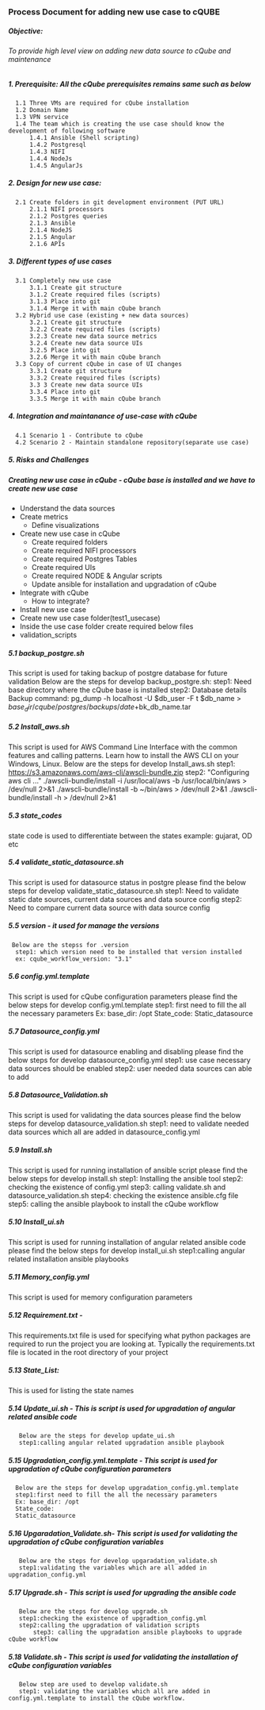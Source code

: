 ### Process Document for adding new use case to cQUBE

##### **Objective:** 
###### To provide high level view on adding new data source to cQube and maintenance
##### 1. **Prerequisite:** All the cQube prerequisites remains same such as below
      1.1 Three VMs are required for cQube installation
      1.2 Domain Name
      1.3 VPN service
      1.4 The team which is creating the use case should know the development of following software
          1.4.1 Ansible (Shell scripting)
          1.4.2 Postgresql
          1.4.3 NIFI
          1.4.4 NodeJs
          1.4.5 AngularJs
##### 2. **Design for new use case:**
      2.1 Create folders in git development environment (PUT URL)
          2.1.1 NIFI processors
          2.1.2 Postgres queries
          2.1.3 Ansible
          2.1.4 NodeJS
          2.1.5 Angular
          2.1.6 APIs
##### 3. **Different types of use cases**
      3.1 Completely new use case
          3.1.1 Create git structure
          3.1.2 Create required files (scripts)
          3.1.3 Place into git
          3.1.4 Merge it with main cQube branch
      3.2 Hybrid use case (existing + new data sources)
          3.2.1 Create git structure
          3.2.2 Create required files (scripts)
          3.2.3 Create new data source metrics
          3.2.4 Create new data source UIs
          3.2.5 Place into git
          3.2.6 Merge it with main cQube branch
      3.3 Copy of current cQube in case of UI changes
          3.3.1 Create git structure
          3.3.2 Create required files (scripts)
          3.3 3 Create new data source UIs
          3.3.4 Place into git
          3.3.5 Merge it with main cQube branch
##### 4. **Integration and maintanance of use-case with cQube**
      4.1 Scenario 1 - Contribute to cQube
      4.2 Scenario 2 - Maintain standalone repository(separate use case)

##### 5. **Risks and Challenges**

##### **Creating new use case in cQube - cQube base is installed and we have to create new use case**

- Understand the data sources
- Create metrics 
  -  Define visualizations
- Create new use case in cQube
  -  Create required folders
  -  Create required NIFI processors 
  -  Create required Postgres Tables
  -  Create required UIs
  -  Create required NODE & Angular scripts
  -  Update ansible for installation and upgradation of cQube
- Integrate with cQube
  -  How to integrate?
- Install new use case
- Create new  use case folder(test1_usecase) 
- Inside the use case folder create required below files
- validation_scripts

##### 5.1 backup_postgre.sh 
This script is used for taking backup of postgre     database for future validation
      Below are the steps for develop backup_postgre.sh:
        step1: Need base directory where the cQube base is installed
        step2: Database details
      Backup command: 
        pg_dump -h localhost -U $db_user -F t $db_name >    $base_dir/cqube/postgres/backups/date +%Y%m%d%H%M$bk_db_name.tar
##### 5.2 Install_aws.sh
This script is used for AWS Command Line Interface with   the common features and calling patterns. Learn how to install the AWS CLI on your Windows, Linux. 
      Below are the steps for develop Install_aws.sh
	  step1: https://s3.amazonaws.com/aws-cli/awscli-bundle.zip 
	  step2: "Configuring aws cli ..."
       ./awscli-bundle/install -i /usr/local/aws -b /usr/local/bin/aws  > /dev/null 2>&1
      ./awscli-bundle/install -b ~/bin/aws  > /dev/null 2>&1
      ./awscli-bundle/install -h  > /dev/null 2>&1
##### 5.3 state_codes
state code is used to differentiate between the states
      example: gujarat, OD etc
##### 5.4 validate_static_datasource.sh
This script is used for datasource status in postgre
     please find the below steps for develop validate_static_datasource.sh
     step1: Need to validate static date sources, current data sources and data source config
	 step2: Need to compare current data source with data source config
##### 5.5 version - it used for manage the versions
     Below are the stepss for .version
	  step1: which version need to be installed that version installed 
      ex: cqube_workflow_version: "3.1"
##### 5.6 config.yml.template
This script is used for cQube configuration parameters
      please find the below steps for develop config.yml.template
      step1: first need to fill the all the necessary parameters
      Ex: base_dir: /opt
      State_code:
      Static_datasource
##### 5.7 Datasource_config.yml
This script is used for datasource enabling and disabling
      please find the below steps for develop datasource_config.yml
      step1: use case necessary data sources should be enabled
      step2: user needed data sources can able to add  
##### 5.8 Datasource_Validation.sh
This script is used for validating the data sources
      please find the below steps for develop datasource_validation.sh
      step1: need to validate needed data sources which all are added in datasource_config.yml
##### 5.9 Install.sh
This script is used for running installation of ansible script
      please find the below steps for develop install.sh
	  step1: Installing the ansible tool
	  step2: checking the existence of config.yml
	  step3: calling validate.sh and datasource_validation.sh
	  step4: checking the existence ansible.cfg file
      step5: calling the ansible playbook to install the cQube workflow  
##### 5.10 Install_ui.sh
This script is used for running installation of angular related ansible code
      please find the below steps for develop install_ui.sh
	  step1:calling angular related installation ansible playbooks
##### 5.11 Memory_config.yml
This script is used for memory configuration parameters
##### 5.12 Requirement.txt -
This requirements.txt file is used for specifying what python packages are required to run the project you are looking at. Typically the requirements.txt file is located in the root directory of your project
##### 5.13 State_List:
This is used for listing the state names
##### 5.14 Update_ui.sh - This is script is used for upgradation of angular related ansible code
       Below are the steps for develop update_ui.sh
       step1:calling angular related upgradation ansible playbook
##### 5.15 Upgradation_config.yml.template - This script is used for upgradation of cQube configuration parameters
      Below are the steps for develop upgradation_config.yml.template
      step1:first need to fill the all the necessary parameters
      Ex: base_dir: /opt
      State_code:
      Static_datasource
##### 5.16 Upgaradation_Validate.sh- This script is used for validating the upgradation of cQube configuration variables
       Below are the steps for develop upgaradation_validate.sh
       step1:validating the variables which are all added in upgradation_config.yml
##### 5.17 Upgrade.sh - This script is used for upgrading the ansible code
       Below are the steps for develop upgrade.sh
	   step1:checking the existence of upgradtion_config.yml
	   step2:calling the upgradation of validation scripts
           step3: calling the upgradation ansible playbooks to upgrade cQube workflow 
##### 5.18 Validate.sh - This script is used for validating the installation of cQube configuration variables
       Below step are used to develop validate.sh
       step1: validating the variables which all are added in config.yml.template to install the cQube workflow.
